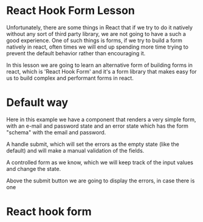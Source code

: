 # React Hook Form Lesson

Unfortunately, there are some things in React that if we try to do it natively without any sort of third party library,
we are not going to have a such a good experience. One of such things is forms, if we try to build a form natively in react,
often times we will end up spending more time trying to prevent the default behavior rather than encouraging it.

In this lesson we are going to learn an alternative form of building forms in react, which is 'React Hook Form' and it's
a form library that makes easy for us to build complex and performant forms in react.

# Default way

Here in this example we have a component that renders a very simple form, with an e-mail and password state and an error
state which has the form "schema" with the email and password.

A handle submit, which will set the errors as the empty state (like the default) and will make a manual validation of the
fields.

A controlled form as we know, which we will keep track of the input values and change the state.

Above the submit button we are going to display the errors, in case there is one

# React hook form
